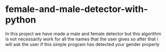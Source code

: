 # female-and-male-detector-with-python
In this project we have made a male and female detector but this algorithm is not necessarily work for all the names that the user gives 
so after that  i will ask the user if this simple program has detected your gender properly
